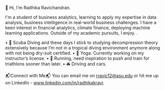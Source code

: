👋 Hi, I'm Radhika Ravichandran. 

I'm a student of business analytics, learning to apply my expertise in data analysis, business intelligence in real-world business challenges. I have a keen interest in financial analytics, climate finance, deploying machine learning applications. Outside of my academic pursuits, I enjoy. . 

•	:ocean: Scuba Diving and these days I stick to studying decompression theory extensively because I’m not in a tropical diving environment anymore along with not being dry-suit certified. 
•	🤸 Yoga. Currently working on my instructor’s license. 
•	:runner: Running, need inspiration to push and train for triathlons sooner than later.
•	:oncoming_automobile: Driving and cars. 

📬Connect with Me📬
You can email me on rravic12@asu.edu or hit me up on LinkedIn - www.linkedin.com/in/radhikakravi.


